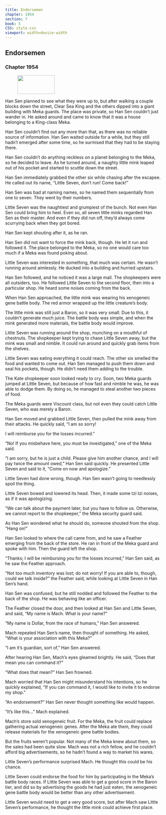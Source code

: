 ```yaml
---
title: Endorsemen
chapter: 1954
section: 7
book: 5
CSS: style.css
viewport: width=device-width
---
```


## Endorsemen

### Chapter 1954

<figure>
	<img src="../Images/gem.gif" alt="" id="gem" width="120" height="60" />
</figure>

Han Sen planned to see what they were up to, but after walking a couple blocks down the street, Clear Sea King and the others dipped into a giant building with Meka guards. The place was private, so Han Sen couldn’t just wander in. He asked around and came to know that it was a house belonging to a King-class Meka.

Han Sen couldn’t find out any more than that, as there was no reliable source of information. Han Sen waited outside for a while, but they still hadn’t emerged after some time, so he surmised that they had to be staying there.

Han Sen couldn’t do anything reckless on a planet belonging to the Meka, so he decided to leave. As he turned around, a naughty little mink leaped out of his pocket and started to scuttle down the street.

Han Sen immediately grabbed the other six while chasing after the escapee. He called out its name, “Little Seven, don’t run! Come back!”

Han Sen was bad at naming names, so he named them sequentially from one to seven. They went by their numbers.

Little Seven was the naughtiest and grumpiest of the bunch. Not even Han Sen could bring him to heel. Even so, all seven little minks regarded Han Sen as their master. And even if they did run off, they’d always come scurrying back when they got bored.

Han Sen kept shouting after it, as he ran.

Han Sen did not want to force the mink back, though. He let it run and followed it. The place belonged to the Meka, so no one would care too much if a Meka was found poking about.

Little Seven was interested in something, that much was certain. He wasn’t running around aimlessly. He ducked into a building and hurried upstairs.

Han Sen followed, and he noticed it was a large mall. The shopkeepers were all outsiders, too. He followed Little Seven to the second floor, then into a particular shop. He heard some noises coming from the back.

When Han Sen approached, the little mink was wearing his xenogeneic gene battle body. The red armor wrapped up the little creature’s body.

The little mink was still just a Baron, so it was very small. Due to this, it couldn’t generate much juice. The battle body was simple, and when the mink generated more materials, the battle body would improve.

Little Seven was running around the shop, munching on a mouthful of chestnuts. The shopkeeper kept trying to chase Little Seven away, but the mink was small and nimble. It could run around and quickly grab items from the shelves.

Little Seven was eating everything it could reach. The other six smelled the food and wanted to come out. Han Sen managed to push them down and seal his pockets, though. He didn’t need them adding to the trouble.

The Kate shopkeeper soon looked ready to cry. Soon, two Meka guards jumped at Little Seven, but because of how fast and nimble he was, he was able to dodge them. By doing so, he managed to steal another two pieces of food.

The Meka guards were Viscount class, but not even they could catch Little Seven, who was merely a Baron.

Han Sen moved and grabbed Little Seven, then pulled the mink away from their attacks. He quickly said, “I am so sorry!

I will reimburse you for the losses incurred.”

“No! If you misbehave here, you must be investigated,” one of the Meka said.

“I am sorry, but he is just a child. Please give him another chance, and I will pay twice the amount owed,” Han Sen said quickly. He presented Little Seven and said to it, “Come on now and apologize.”

Little Seven had done wrong, though. Han Sen wasn’t going to needlessly spoil the thing.

Little Seven bowed and lowered its head. Then, it made some tzi tzi noises, as if it was apologizing.

“We can talk about the payment later, but you have to follow us. Otherwise, we cannot report to the shopkeeper,” the Meka security guard said.

As Han Sen wondered what he should do, someone shouted from the shop. “Hang on!”

Han Sen looked to where the call came from, and he saw a Feather emerging from the back of the store. He ran in front of the Meka guard and spoke with him. Then the guard left the shop.

“Thanks; I will be reimbursing you for the losses incurred,” Han Sen said, as he saw the Feather approach.

“Not too much inventory was lost; do not worry! If you are able to, though, could we talk inside?” the Feather said, while looking at Little Seven in Han Sen’s hand.

Han Sen was confused, but he still nodded and followed the Feather to the back of the shop. He was behaving like an officer.

The Feather closed the door, and then looked at Han Sen and Little Seven, and said, “My name is Mach. What is your name?”

“My name is Dollar, from the race of humans,” Han Sen answered.

Mach repeated Han Sen’s name, then thought of something. He asked, “What is your association with this Meka?”

“I am it’s guardian, sort of,” Han Sen answered.

After hearing Han Sen, Mach’s eyes gleamed brightly. He said, “Does that mean you can command it?”

“What does that mean?” Han Sen frowned.

Mach worried that Han Sen might misunderstand his intentions, so he quickly explained, “If you can command it, I would like to invite it to endorse my shop.”

“An endorsement?” Han Sen never thought something like would happen.

“It’s like this…” Mach explained.

Mach’s store sold xenogeneic fruit. For the Meka, the fruit could replace gathering actual xenogeneic genes. After the Meka ate them, they could release materials for the xenogeneic gene battle bodies.

But the fruits weren’t popular. Not many of the Meka knew about them, so the sales had been quite slow. Mach was not a rich fellow, and he couldn’t afford big advertisements, so he hadn’t found a way to market his wares.

Little Seven’s performance surprised Mach. He thought this could be his chance.

Little Seven could endorse the food for him by participating in the Meka’s battle body races. If Little Seven was able to get a good score in the Baron tier, and did so by advertising the goods he had just eaten, the xenogeneic gene battle body would be better than any other advertisement.

Little Seven would need to get a very good score, but after Mach saw Little Seven’s performance, he thought the little mink could achieve first place.